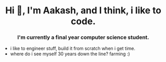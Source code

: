 <h1 align="center">Hi 👋, I'm Aakash, and I think, i like to code.</h1>
<h3 align="center">I'm currently a final year computer science student.</h3>

- i like to engineer stuff, build it from scratch when i get time. 
- where do i see myself 30 years down the line? farming :)
